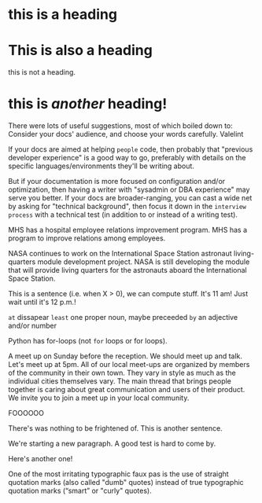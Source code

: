 # this is a heading

# This is also a heading

this is not a heading.

# this is *another* heading!


There were lots of useful suggestions, most of which boiled down to: Consider your docs' audience, and choose your words carefully. Valelint

If your docs are aimed at helping `people` code, then probably that "previous developer experience" is a good way to go, preferably with details on the specific languages/environments they'll be writing about.

But if your documentation is more focused on configuration and/or optimization, then having a writer with  "sysadmin or DBA experience" may serve you better. If your docs are broader-ranging, you can cast a wide net by asking for "technical background", then focus it down in the `interview process` with a technical test (in addition to or instead of a writing test).

MHS has a hospital employee relations improvement program. MHS has a program to improve relations among employees.

NASA continues to work on the International Space Station astronaut living-quarters module development project. NASA is still developing the module that will provide living quarters for the astronauts aboard the International Space Station.

This is a sentence (i.e. when X > 0), we can compute stuff. It's 11 am! Just wait until it's 12 p.m.!

`at` dissapear `least` one proper noun, maybe preceeded `by` an adjective and/or number

Python has for-loops (not `for` loops or for loops).

A meet up on Sunday before the reception. We should meet up and talk. Let's meet up at 5pm. All of our local meet-ups are organized by members of the community in their own town. They vary in style as much as the individual cities themselves vary. The main thread that brings people together is caring about great communication and users of their product. We invite you to join a meet up in your local community.

FOOOOOO

There's was nothing to be frightened of. This is another sentence.

We're starting a new paragraph. A good test is hard to come by.

Here's another one!

One of the most irritating typographic faux pas is the use of straight quotation marks (also called "dumb" quotes) instead of true typographic quotation marks (“smart” or "curly" quotes).
